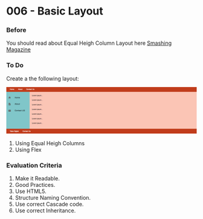 # 006 - Basic Layout

### Before 
You should read about Equal Heigh Column Layout here [Smashing Magazine][1]

### To Do

Create a the following layout:

![alt text](./layout.png)

1. Using Equal Heigh Columns
2. Using Flex

### Evaluation Criteria

1. Make it Readable.
2. Good Practices.
3. Use HTML5.
4. Structure Naming Convention.
5. Use correct Cascade code.
6. Use correct Inheritance.

 [1]: https://www.smashingmagazine.com/2010/11/equal-height-columns-using-borders-and-negative-margins-with-css/
